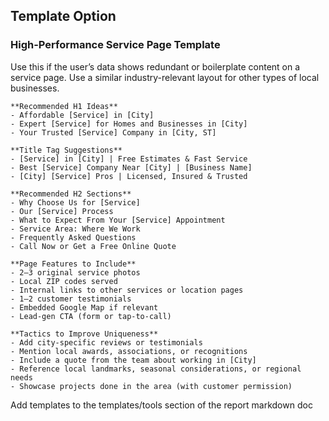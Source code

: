 

## Template Option

### High-Performance Service Page Template  
Use this if the user’s data shows redundant or boilerplate content on a service page. Use a similar industry-relevant layout for other types of local businesses.

```
**Recommended H1 Ideas**  
- Affordable [Service] in [City]  
- Expert [Service] for Homes and Businesses in [City]  
- Your Trusted [Service] Company in [City, ST]  

**Title Tag Suggestions**  
- [Service] in [City] | Free Estimates & Fast Service  
- Best [Service] Company Near [City] | [Business Name]  
- [City] [Service] Pros | Licensed, Insured & Trusted  

**Recommended H2 Sections**  
- Why Choose Us for [Service]  
- Our [Service] Process  
- What to Expect From Your [Service] Appointment  
- Service Area: Where We Work  
- Frequently Asked Questions  
- Call Now or Get a Free Online Quote  

**Page Features to Include**  
- 2–3 original service photos  
- Local ZIP codes served  
- Internal links to other services or location pages  
- 1–2 customer testimonials  
- Embedded Google Map if relevant  
- Lead-gen CTA (form or tap-to-call)

**Tactics to Improve Uniqueness**  
- Add city-specific reviews or testimonials  
- Mention local awards, associations, or recognitions  
- Include a quote from the team about working in [City]  
- Reference local landmarks, seasonal considerations, or regional needs  
- Showcase projects done in the area (with customer permission)
```

Add templates to the templates/tools section of the report markdown doc

